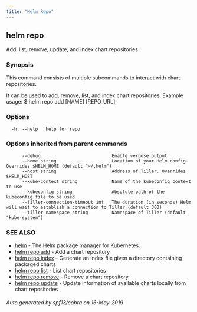 ```yaml
---
title: "Helm Repo"
---
```


## helm repo

Add, list, remove, update, and index chart repositories

### Synopsis


This command consists of multiple subcommands to interact with chart repositories.

It can be used to add, remove, list, and index chart repositories.
Example usage:
    $ helm repo add [NAME] [REPO_URL]


### Options

```
  -h, --help   help for repo
```

### Options inherited from parent commands

```
      --debug                           Enable verbose output
      --home string                     Location of your Helm config. Overrides $HELM_HOME (default "~/.helm")
      --host string                     Address of Tiller. Overrides $HELM_HOST
      --kube-context string             Name of the kubeconfig context to use
      --kubeconfig string               Absolute path of the kubeconfig file to be used
      --tiller-connection-timeout int   The duration (in seconds) Helm will wait to establish a connection to Tiller (default 300)
      --tiller-namespace string         Namespace of Tiller (default "kube-system")
```

### SEE ALSO

* [helm](helm.md)	 - The Helm package manager for Kubernetes.
* [helm repo add](helm_repo_add.md)	 - Add a chart repository
* [helm repo index](helm_repo_index.md)	 - Generate an index file given a directory containing packaged charts
* [helm repo list](helm_repo_list.md)	 - List chart repositories
* [helm repo remove](helm_repo_remove.md)	 - Remove a chart repository
* [helm repo update](helm_repo_update.md)	 - Update information of available charts locally from chart repositories

###### Auto generated by spf13/cobra on 16-May-2019
